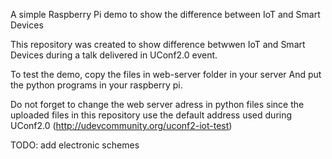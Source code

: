 
A simple Raspberry Pi demo to show the difference between IoT and Smart Devices

This repository was created to show difference betwwen IoT and Smart Devices during 
a talk delivered in UConf2.0 event.

To test the demo, copy the files in web-server folder in your server
And put the python programs in your raspberry pi.

Do not forget to change the web server adress in python files since the uploaded files in 
this repository use the default address used during UConf2.0 (http://udevcommunity.org/uconf2-iot-test)

TODO: add electronic schemes
